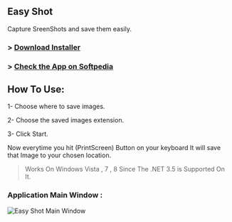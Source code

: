 ## Easy Shot
Capture SreenShots and save them easily.

### > [Download Installer](http://goo.gl/DQhLQV)

### > [Check the App on Softpedia](http://www.softpedia.com/get/Multimedia/Graphic/Graphic-Capture/)

## How To Use:
1- Choose where to save images.

2- Choose the saved images extension.

3- Click Start.

Now everytime you hit (PrintScreen) Button on your keyboard It will save that Image to your chosen location.

> Works On Windows Vista , 7 , 8 Since The .NET 3.5 is Supported On It.



### Application Main Window : 
![Easy Shot Main Window](https://raw.githubusercontent.com/ShawkyZ/EasyShot/master/ScreenShot/easyshot.png)
